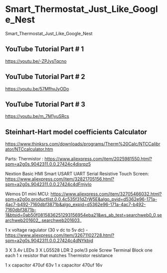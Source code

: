 # Smart_Thermostat_Just_Like_Google_Nest
 Smart_Thermostat_Just_Like_Google_Nest


## YouTube Tutorial Part # 1

https://youtu.be/-ZPJysTqcno


## YouTube Tutorial Part # 2

https://youtu.be/57MfhvJyODo

## YouTube Tutorial Part # 3

https://youtu.be/m_7M1yuSRcs

## Steinhart-Hart model coefficients Calculator 
https://www.thinksrs.com/downloads/programs/Therm%20Calc/NTCCalibrator/NTCcalculator.htm


Parts:
Thermistor :
https://www.aliexpress.com/item/2025981550.html?spm=a2g0s.9042311.0.0.27424c4disrpz5

Nextion Basic HMI Smart USART UART Serial Resistive Touch Screen:
https://www.aliexpress.com/item/32821705156.html?spm=a2g0s.9042311.0.0.27424c4dFmjylo

Wemos D1 mini MCU:
https://www.aliexpress.com/item/32705466032.html?spm=a2g0o.productlist.0.0.4c535f31dZrW5E&algo_pvid=d5362e96-171a-4ac7-b492-7160dbf3871b&algo_expid=d5362e96-171a-4ac7-b492-7160dbf3871b-1&btsid=0ab50f0815836251293156954eba21&ws_ab_test=searchweb0_0,searchweb201602_,searchweb201603_


1 x voltage ragulator (30 v dc to 5v dc) -https://www.aliexpress.com/item/32671102728.html?spm=a2g0s.9042311.0.0.27424c4dNYkbjd

3 X 3.4v LEDs
3 X LG5528 LDR
2 pole/3 pole Screw Terminal Block one each
1 x resistor that matches Thermistor resistance

1 x capacitor 470uf 63v
1 x capacitor 470uf 16v
